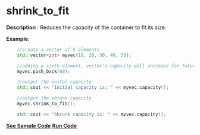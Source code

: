 # shrink_to_fit

**Description** : Reduces the capacity of the container to fit its size.

**Example**:
```cpp
    //create a vector of 5 elements
    std::vector<int> myvec{10, 20, 30, 40, 50};

    //adding a sixth element, vector's capacity will increase for future insertions
    myvec.push_back(60);

    //output the inital capacity
    std::cout << "Initial capacity is: " << myvec.capacity();

    //output the shrunk capacity
    myvec.shrink_to_fit();

    std::cout << "Shrunk capacity is: " << myvec.capacity();
```

**[See Sample Code](../snippets/vector/shrink_to_fit.cpp)**
**[Run Code](https://rextester.com/PQZOBU11154)**
